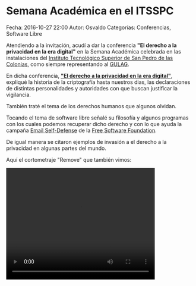 Semana Académica en el ITSSPC
==================================

Fecha: 2016-10-27 22:00
Autor: Osvaldo
Categorías: Conferencias, Software Libre

Atendiendo a la invitación, acudí a dar la conferencia **"El derecho a la privacidad en la era digital"** en la Semana Académica celebrada en las instalaciones del [Instituto Tecnológico Superior de San Pedro de las Colonias](http://www.tecsanpedro.edu.mx/), como siempre representando al [GULAG](http://gulag.org.mx/).

<!-- break -->

En dicha conferencia, [**"El derecho a la privacidad en la era digital"**](https://github.com/ChicoXXX/Conferencia-DPED), expliqué la historia de la criptografía hasta nuestros dias, las declaraciones de distintas personalidades y autoridades con que buscan justificar la vigilancia.

También traté el tema de los derechos humanos que algunos olvidan.

Tocando el tema de software libre señalé su filosofía y algunos programas con los cuales podemos recuperar dicho derecho y con lo que ayuda la campaña [Email Self-Defense](https://emailselfdefense.fsf.org/es/) de la [Free Software Foundation](https://fsf.org/).

De igual manera se citaron ejemplos de invasión a el derecho a la privacidad en algunas partes del mundo.

Aquí el cortometraje "Remove" que también vimos:

<video style="width:400px;height:300px;" controls>
    <source src="2014-10-16-semana-academica-xx-4/Remove.ogv" type="video/ogg">
    <p>This is fallback content to display if the browser does not support the video element.</p>
</video>
